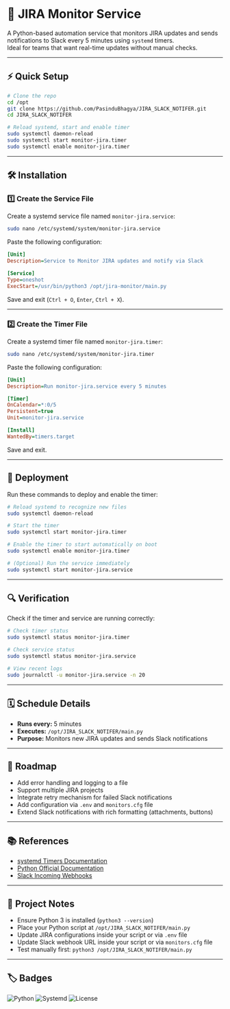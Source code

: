 # 📝 JIRA Monitor Service

A Python-based automation service that monitors JIRA updates and sends notifications to Slack every 5 minutes using `systemd` timers.  
Ideal for teams that want real-time updates without manual checks.

---

## ⚡ Quick Setup

```bash
# Clone the repo
cd /opt 
git clone https://github.com/PasinduBhagya/JIRA_SLACK_NOTIFER.git
cd JIRA_SLACK_NOTIFER

# Reload systemd, start and enable timer
sudo systemctl daemon-reload
sudo systemctl start monitor-jira.timer
sudo systemctl enable monitor-jira.timer
```

---

## 🛠️ Installation

### 1️⃣ Create the Service File

Create a systemd service file named `monitor-jira.service`:

```bash
sudo nano /etc/systemd/system/monitor-jira.service
```

Paste the following configuration:

```ini
[Unit]
Description=Service to Monitor JIRA updates and notify via Slack

[Service]
Type=oneshot
ExecStart=/usr/bin/python3 /opt/jira-monitor/main.py
```

Save and exit (`Ctrl + O`, `Enter`, `Ctrl + X`).

---

### 2️⃣ Create the Timer File

Create a systemd timer file named `monitor-jira.timer`:

```bash
sudo nano /etc/systemd/system/monitor-jira.timer
```

Paste the following configuration:

```ini
[Unit]
Description=Run monitor-jira.service every 5 minutes

[Timer]
OnCalendar=*:0/5
Persistent=true
Unit=monitor-jira.service

[Install]
WantedBy=timers.target
```

Save and exit.

---

## 🚀 Deployment

Run these commands to deploy and enable the timer:

```bash
# Reload systemd to recognize new files
sudo systemctl daemon-reload

# Start the timer
sudo systemctl start monitor-jira.timer

# Enable the timer to start automatically on boot
sudo systemctl enable monitor-jira.timer

# (Optional) Run the service immediately
sudo systemctl start monitor-jira.service
```

---

## 🔍 Verification

Check if the timer and service are running correctly:

```bash
# Check timer status
sudo systemctl status monitor-jira.timer

# Check service status
sudo systemctl status monitor-jira.service

# View recent logs
sudo journalctl -u monitor-jira.service -n 20
```

---

## 🗓️ Schedule Details

- **Runs every:** 5 minutes  
- **Executes:** `/opt/JIRA_SLACK_NOTIFER/main.py`  
- **Purpose:** Monitors new JIRA updates and sends Slack notifications

---

## 🧩 Roadmap

- Add error handling and logging to a file  
- Support multiple JIRA projects  
- Integrate retry mechanism for failed Slack notifications  
- Add configuration via `.env` and `monitors.cfg` file  
- Extend Slack notifications with rich formatting (attachments, buttons)  

---

## 📚 References

- [systemd Timers Documentation](https://www.freedesktop.org/software/systemd/man/systemd.timer.html)  
- [Python Official Documentation](https://docs.python.org/3/)  
- [Slack Incoming Webhooks](https://api.slack.com/messaging/webhooks)

---

## 🔧 Project Notes

- Ensure Python 3 is installed (`python3 --version`)  
- Place your Python script at `/opt/JIRA_SLACK_NOTIFER/main.py`  
- Update JIRA configurations inside your script or via `.env` file  
- Update Slack webhook URL inside your script or via `monitors.cfg` file  
- Test manually first: `python3 /opt/JIRA_SLACK_NOTIFER/main.py`  

---

## 🏷️ Badges

![Python](https://img.shields.io/badge/python-3.11-blue)
![Systemd](https://img.shields.io/badge/systemd-enabled-green)
![License](https://img.shields.io/badge/license-Apache%202.0-blue)

